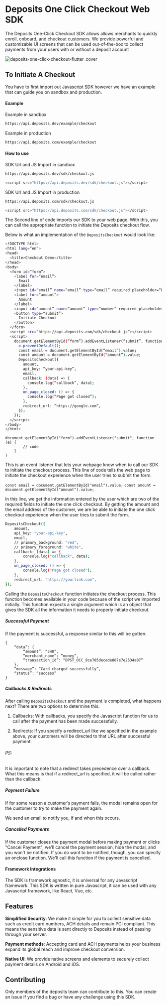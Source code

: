 
# Deposits One Click Checkout Web SDK



The Deposits One-Click Checkout SDK allows allows merchants to quickly enroll, onboard, and checkout customers. We provide powerful and customizable UI screens that can be used out-of-the-box to collect payments from your users with or without a deposit account

  

![deposits-one-click-checkout-flutter_cover](https://assets.deposits.com/img/checkout/sdk-banner-js.png)

  

## To Initiate A Checkout
You have to first import out Javascript SDK however we have an example that can guide you on sandbox and production.

#### Example

Example in sandbox
```sh
https://api.deposits.dev/example/checkout
```
Example in production
```sh
https://api.deposits.com/example/checkout
```

#### How to use

SDK Url and JS Import in sandbox
```sh
https://api.deposits.dev/sdk/checkout.js

<script src="https://api.deposits.dev/sdk/checkout.js"></script>
```
SDK Url and JS Import in production
```sh
https://api.deposits.com/sdk/checkout.js

<script src="https://api.deposits.com/sdk/checkout.js"></script>
```

The Second line of code imports our SDK to your web page. With this, you can call the appropriate function to initiate the Deposits checkout flow.
  

Below is what an implementation of the `DepositsCheckout` would look like:

```sh
<!DOCTYPE html>
<html lang=“en”>
<head>
  <title>Checkout Demo</title>
</head>
<body>
  <form id=“form”>
    <label for=“email”>
      Email
    </label>
    <input id=“email” name=“email” type=“email” required placeholder=“Enter your email address” />
    <label for=“amount”>
      Amount
    </label>
    <input id=“amount” name=“amount” type=“number” required placeholder=“Enter a valid amount” />
    <button type=“submit”>
      Initiate Checkout
    </button>
  </form>
  <script src=“https://api.deposits.com/sdk/checkout.js”></script>
  <script>
    document.getElementById(“form”).addEventListener(“submit”, function (e) {
      e.preventDefault();
      const email = document.getElementById(“email”).value;
      const amount = document.getElementById(“amount”).value;
      DepositsCheckout({
        amount,
        api_key: “your-api-key”,
        email,
        callback: (data) => {
          console.log(“callback”, data);
        },
        on_page_closed: () => {
          console.log(“Page got closed”);
        },
        redirect_url: “https://google.com”,
      });
    });
  </script>
</body>
</html>

```

```
document.getElementById("form").addEventListener("submit", function (e) {
        // code
    }
)
```

This is an event listener that lets your webpage know when to call our SDK to initiate the checkout process. This line of code tells the web page to initiate the checkout experience when the user tries to submit the form.

`const email = document.getElementById("email").value;`
`const amount = document.getElementById("amount").value;`

In this line, we get the information entered by the user which are two of the required fields to initiate the one click checkout. By getting the amount and the email address of the customer, we are be able to initiate the one click checkout experience when the user tries to submit the form.



```sh
DepositsCheckout({
    amount,
    api_key: "your-api-key",
    email,
    // primary_background: "red",
    // primary_foreground: "white",
    callback: (data) => {
        console.log("callback", data);
    },
    on_page_closed: () => {
        console.log("Page got closed");
    },
    redirect_url: "https://yourlink.com",
});
```

Calling the `DepositsCheckout` function initiates the checkout process. This function becomes available in your code because of the script we imported initially. This function expects a single argument which is an object that gives the SDK all the information it needs to properly initiate checkout.
  
##### Successful Payment
If the payment is successful, a response similar to this will be gotten:

```
{
	“data”: {
		“amount”: “540”,
		“merchant_name”: “money”,
		“transaction_id”: “DPST_OCC_9ce705decede887e7e2534a07”
	},
	“message”: “Card charged successfully”,
	“status”: “success”
}
```

##### Callbacks & Redirects
After calling `DepositsCheckout` and the payment is completed, what happens next?
There are two options to determine this.

1. Callbacks: With callbacks, you specify the Javascript function for us to call after the payment has been made successfully.

2. Redirects: If you specify a redirect_url like we specified in the example above, your customers will be directed to that URL after successful payment.

###### PS: 
It is important to note that a redirect takes precedence over a callback. What this means is that if a redirect_url is specified, it will be called rather than the callback.

##### Payment Failure
If for some reason a customer’s payment fails, the modal remains open for the customer to try to make the payment again.

We send an email to notify you, if and when this occurs.

##### Cancelled Payments
If the customer closes the payment modal before making payment or clicks "Cancel Payment", we'll cancel the payment session, hide the modal, and you won't be notified. If you do want to be notified, though, you can specify an onclose function. We'll call this function if the payment is cancelled.

  
#### Framework Integrations
The SDK is framework agnostic, it is universal for any Javascript framework. This SDK is written in pure Javascript, it can be used with any Javascript framework, like React, Vue, etc.
  

## Features

**Simplified Security**: We make it simple for you to collect sensitive data such as credit card numbers, ACH details and remain PCI compliant. This means the sensitive data is sent directly to Deposits instead of passing through your server.

  

**Payment methods**: Accepting card and ACH payments helps your business expand its global reach and improve checkout conversion.

  

**Native UI**: We provide native screens and elements to securely collect payment details on Android and iOS.

  

## Contributing

Only members of the deposits team can contribute to this. You can create an issue if you find a bug or have any challenge using this SDK.